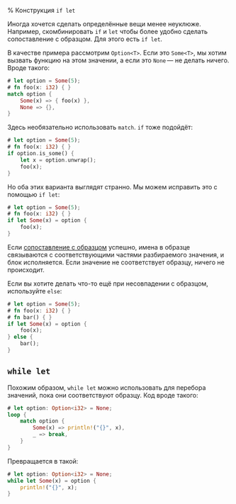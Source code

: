 % Конструкция `if let`

Иногда хочется сделать определённые вещи менее неуклюже. Например,
скомбинировать `if` и `let` чтобы более удобно сделать сопоставление с образцом.
Для этого есть `if let`.

В качестве примера рассмотрим `Option<T>`. Если это `Some<T>`, мы хотим вызвать
функцию на этом значении, а если это `None` — не делать ничего. Вроде такого:

```rust
# let option = Some(5);
# fn foo(x: i32) { }
match option {
    Some(x) => { foo(x) },
    None => {},
}
```

Здесь необязательно использовать `match`. `if` тоже подойдёт:

```rust
# let option = Some(5);
# fn foo(x: i32) { }
if option.is_some() {
    let x = option.unwrap();
    foo(x);
}
```

Но оба этих варианта выглядят странно. Мы можем исправить это с помощью `if
let`:

```rust
# let option = Some(5);
# fn foo(x: i32) { }
if let Some(x) = option {
    foo(x);
}
```

Если [сопоставление с образцом][patterns] успешно, имена в образце связываются с
соответствующими частями разбираемого значения, и блок исполняется. Если
значение не соответствует образцу, ничего не происходит.

Если вы хотите делать что-то ещё при несовпадении с образцом, используйте
`else`:

```rust
# let option = Some(5);
# fn foo(x: i32) { }
# fn bar() { }
if let Some(x) = option {
    foo(x);
} else {
    bar();
}
```

## `while let`

Похожим образом, `while let` можно использовать для перебора значений, пока
они соответствуют образцу. Код вроде такого:

```rust
# let option: Option<i32> = None;
loop {
    match option {
        Some(x) => println!("{}", x),
        _ => break,
    }
}
```

Превращается в такой:

```rust
# let option: Option<i32> = None;
while let Some(x) = option {
    println!("{}", x);
}
```

[patterns]: patterns.html
